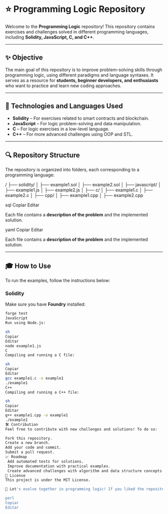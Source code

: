 # ⭐ Programming Logic Repository

Welcome to the **Programming Logic** repository! This repository contains exercises and challenges solved in different programming languages, including **Solidity, JavaScript, C, and C++**.

---

## ✨ Objective
The main goal of this repository is to improve problem-solving skills through programming logic, using different paradigms and language syntaxes. It serves as a resource for **students, beginner developers, and enthusiasts** who want to practice and learn new coding approaches.

---

## 🔧 Technologies and Languages Used

- **Solidity** – For exercises related to smart contracts and blockchain.
- **JavaScript** – For logic problem-solving and data manipulation.
- **C** – For logic exercises in a low-level language.
- **C++** – For more advanced challenges using OOP and STL.

---

## 🔍 Repository Structure

The repository is organized into folders, each corresponding to a programming language:

/ ├── solidity/ │ ├── example1.sol │ ├── example2.sol │ ├── javascript/ │ ├── example1.js │ ├── example2.js │ ├── c/ │ ├── example1.c │ ├── example2.c │ ├── cpp/ │ ├── example1.cpp │ ├── example2.cpp

sql
Copiar
Editar

Each file contains a **description of the problem** and the implemented solution.

yaml
Copiar
Editar

Each file contains a **description of the problem** and the implemented solution.

---

## 🎓 How to Use

To run the examples, follow the instructions below:

### Solidity
Make sure you have **Foundry** installed:
```sh
forge test
JavaScript
Run using Node.js:

sh
Copiar
Editar
node example1.js
C
Compiling and running a C file:

sh
Copiar
Editar
gcc example1.c -o example1
./example1
C++
Compiling and running a C++ file:

sh
Copiar
Editar
g++ example1.cpp -o example1
./example1
🛠 Contribution
Feel free to contribute with new challenges and solutions! To do so:

Fork this repository.
Create a new branch.
Add your code and commit.
Submit a pull request.
📈 Roadmap
 Add automated tests for solutions.
 Improve documentation with practical examples.
 Create advanced challenges with algorithm and data structure concepts.
🚀 License
This project is under the MIT License.

💪 Let's evolve together in programming logic! If you liked the repository, leave a star ⭐ 😊.

perl
Copiar
Editar


